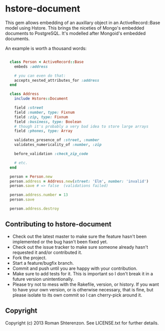 # hstore-document

This gem allows embedding of an auxillary object in an ActiveRecord::Base model using Hstore.
This brings the niceties of Mongo's embedded documents to PostgreSQL.
It's modelled after Mongoid's embedded documents.

An example is worth a thousand words:

```ruby

  class Person < ActiveRecord::Base
    embeds :address

    # you can even do that:
    accepts_nested_attributes_for :address
  end

  class Address
    include Hstore::Document

    field :street
    field :number, type: Fixnum
    field :zip, type: Fixnum
    field :business, type: Boolean
    # though it's probably a very bad idea to store large arrays
    field :phones, type: Array

    validates_presence_of :street, :number
    validates_numericality_of :number, :zip

    before_validation :check_zip_code

    # etc.
  end

  person = Person.new
  person.address = Address.new(street: 'Elm', number: 'invalid')
  person.save # => false  (validations failed)

  person.address.number = 13
  person.save

  person.address.destroy
```

## Contributing to hstore-document

* Check out the latest master to make sure the feature hasn't been implemented or the bug hasn't been fixed yet.
* Check out the issue tracker to make sure someone already hasn't requested it and/or contributed it.
* Fork the project.
* Start a feature/bugfix branch.
* Commit and push until you are happy with your contribution.
* Make sure to add tests for it. This is important so I don't break it in a future version unintentionally.
* Please try not to mess with the Rakefile, version, or history. If you want to have your own version, or is otherwise necessary, that is fine, but please isolate to its own commit so I can cherry-pick around it.

## Copyright

Copyright (c) 2013 Roman Shterenzon. See LICENSE.txt for further details.
